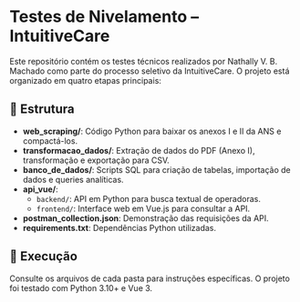 # Testes de Nivelamento – IntuitiveCare

Este repositório contém os testes técnicos realizados por Nathally V. B. Machado como parte do processo seletivo da IntuitiveCare. O projeto está organizado em quatro etapas principais:

## 📁 Estrutura

- **web_scraping/**: Código Python para baixar os anexos I e II da ANS e compactá-los.
- **transformacao_dados/**: Extração de dados do PDF (Anexo I), transformação e exportação para CSV.
- **banco_de_dados/**: Scripts SQL para criação de tabelas, importação de dados e queries analíticas.
- **api_vue/**:
  - `backend/`: API em Python para busca textual de operadoras.
  - `frontend/`: Interface web em Vue.js para consultar a API.
- **postman_collection.json**: Demonstração das requisições da API.
- **requirements.txt**: Dependências Python utilizadas.

## 🚀 Execução
Consulte os arquivos de cada pasta para instruções específicas. O projeto foi testado com Python 3.10+ e Vue 3.

